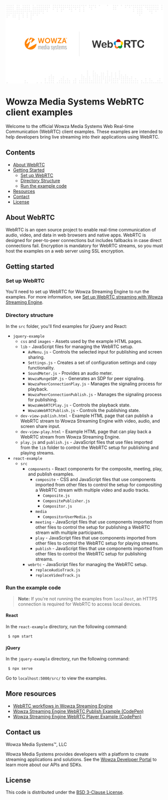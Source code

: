 ![wowza media systems logo](images/wowza-logo.png)
# Wowza Media Systems WebRTC client examples

Welcome to the official Wowza Media Systems Web Real-time Communication (WebRTC) client examples. These examples are intended to help developers bring live streaming into their applications using WebRTC.

## Contents

- [About WebRTC](#about-webrtc)
- [Getting Started](#getting-started)
  - [Set up WebRTC](#set-up-webrtc)
  - [Directory Structure](#directory-structure)
  - [Run the example code](#run-the-example-code)
- [Resources](#more-resources)
- [Contact](#contact-us)
- [License](#license)

## About WebRTC
WebRTC is an open source project to enable real-time communication of audio, video, and data in web browsers and native apps. WebRTC is designed for peer-to-peer connections but includes fallbacks in case direct connections fail. Encryption is mandatory for WebRTC streams, so you must host the examples on a web server using SSL encryption.

## Getting started

### Set up WebRTC
You'll need to set up WebRTC for Wowza Streaming Engine to run the examples. For more information, see [Set up WebRTC streaming with Wowza Streaming Engine](https://www.wowza.com/docs/how-to-use-webrtc-with-wowza-streaming-engine).

### Directory structure

In the `src` folder, you'll find examples for jQuery and React:

- `jquery-example`
    - `css` and `images` - Assets used by the example HTML pages.
    - `lib` - JavaScript files for managing the WebRTC setup.
        - `AvMenu.js` - Controls the selected input for publishing and screen sharing.
        - `Settings.js` - Creates a set of configuration settings and copy functionality.
        - `SoundMeter.js` - Provides an audio meter.
        - `WowzaMungeSDP.js` - Generates an SDP for peer signaling.
        - `WowzaPeerConnectionPlay.js` - Manages the signaling process for playback.
        - `WowzaPeerConnectionPublish.js` - Manages the signaling process for publishing.
        - `WowzaWebRTCPlay.js` - Controls the playback state.
        - `WowzaWebRTCPublish.js` - Controls the publishing state.
    - `dev-view-publish.html` - Example HTML page that can publish a WebRTC stream to Wowza Streaming Engine with video, audio, and screen share input.
    - `dev-view-play.html` - Example HTML page that can play back a WebRTC stream from Wowza Streaming Engine.
    - `play.js` and `publish.js` - JavaScript files that use files imported from the `lib` folder to control the WebRTC setup for publishing and playing streams.
- `react-example`
    - `src`
        - `components` - React components for the composite, meeting, play, and publish examples.
            - `composite` - CSS and JavaScript files that use components imported from other files to control the setup for compositing a WebRTC stream with multiple video and audio tracks.
                - `Composite.js`
                - `CompositePublisher.js`
                - `Compositor.js`
            - `media`
                - `CompositorUserMedia.js`
            - `meeting` - JavaScript files that use components imported from other files to control the setup for publishing a WebRTC stream with multiple participants.
            - `play` -  JavaScript files that use components imported from other files to control the WebRTC setup for playing streams.
            - `publish` - JavaScript files that use components imported from other files to control the WebRTC setup for publishing streams.
        - `webrtc` - JavaScript files for managing the WebRTC setup.
            - `replaceAudioTrack.js`
            - `replaceVideoTrack.js`

### Run the example code

>	**Note:**
>   If you're not running the examples from `localhost`, an HTTPS connection is required for WebRTC to access local devices.

#### React

In the `react-example` directory, run the following command:
```bash
 $ npm start
 ```

#### jQuery

In the `jquery-example` directory, run the following command:
```bash
 $ npx serve
 ```

Go to `localhost:5000/src/` to view the examples.

## More resources

- [WebRTC workflows in Wowza Streaming Engine](https://www.wowza.com/docs/webrtc-workflows-in-wowza-streaming-engine)
- [Wowza Streaming Engine WebRTC Publish Example (CodePen)](https://codepen.io/team/wowza/pen/abNJqWV)
- [Wowza Streaming Engine WebRTC Player Example (CodePen)](https://codepen.io/team/wowza/pen/GRZrVrQ)

## Contact us

Wowza Media Systems™, LLC

Wowza Media Systems provides developers with a platform to create streaming applications and solutions. See the [Wowza Developer Portal](https://www.wowza.com/resources/developers) to learn more about our APIs and SDKs.

## License

This code is distributed under the [BSD 3-Clause License](LICENSE.txt).
